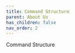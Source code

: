 ```yaml
---
title: Command Structure
parent: About Us
has_children: false
nav_order: 2
---
```


Command Structure
